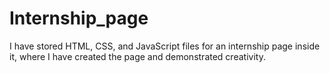 # Internship_page
I have stored HTML, CSS, and JavaScript files for an internship page inside it, where I have created the page and demonstrated creativity.
